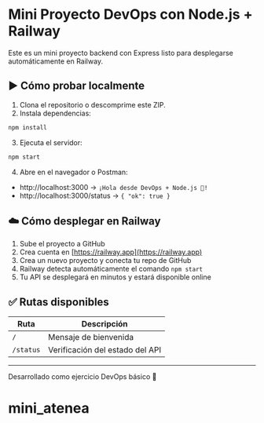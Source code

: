 # Mini Proyecto DevOps con Node.js + Railway

Este es un mini proyecto backend con Express listo para desplegarse automáticamente en Railway.

## ▶️ Cómo probar localmente

1. Clona el repositorio o descomprime este ZIP.
2. Instala dependencias:

```bash
npm install
```

3. Ejecuta el servidor:

```bash
npm start
```

4. Abre en el navegador o Postman:

- http://localhost:3000 → `¡Hola desde DevOps + Node.js 🚀!`
- http://localhost:3000/status → `{ "ok": true }`

## ☁️ Cómo desplegar en Railway

1. Sube el proyecto a GitHub
2. Crea cuenta en [https://railway.app](https://railway.app)
3. Crea un nuevo proyecto y conecta tu repo de GitHub
4. Railway detecta automáticamente el comando `npm start`
5. Tu API se desplegará en minutos y estará disponible online

## ✅ Rutas disponibles

| Ruta      | Descripción                     |
|-----------|----------------------------------|
| `/`       | Mensaje de bienvenida            |
| `/status` | Verificación del estado del API  |

---

Desarrollado como ejercicio DevOps básico 🚀
# mini_atenea
